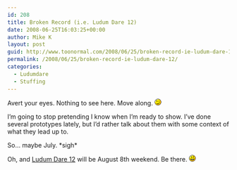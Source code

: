 ```yaml
---
id: 208
title: Broken Record (i.e. Ludum Dare 12)
date: 2008-06-25T16:03:25+00:00
author: Mike K
layout: post
guid: http://www.toonormal.com/2008/06/25/broken-record-ie-ludum-dare-12/
permalink: /2008/06/25/broken-record-ie-ludum-dare-12/
categories:
  - Ludumdare
  - Stuffing
---
```

Avert your eyes. Nothing to see here. Move along.  <img src='/wp-includes/images/smilies/icon_wink.gif' alt=';)' class='wp-smiley' />

I&#8217;m going to stop pretending I know when I&#8217;m ready to show. I&#8217;ve done several prototypes lately, but I&#8217;d rather talk about them with some context of what they lead up to.

So&#8230; maybe July. \*sigh\*

Oh, and [Ludum Dare 12](http://www.ludumdare.com) will be August 8th weekend. Be there. <img src='/wp-includes/images/smilies/icon_smile.gif' alt=':)' class='wp-smiley' />